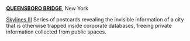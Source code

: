 
[**QUEENSBORO BRIDGE**](https://www.google.com/maps/@40.756732,-73.954224,17z), New York

[Skylines III](/2014/skylines/skylines.php?v=03)
Series of postcards revealing the invisible information of a city that is otherwise trapped inside corporate databases, freeing private information collected from public spaces.

